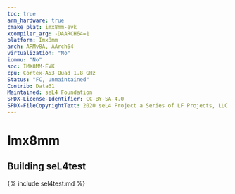 ```yaml
---
toc: true
arm_hardware: true
cmake_plat: imx8mm-evk
xcompiler_arg: -DAARCH64=1
platform: Imx8mm
arch: ARMv8A, AArch64
virtualization: "No"
iommu: "No"
soc: IMX8MM-EVK
cpu: Cortex-A53 Quad 1.8 GHz
Status: "FC, unmaintained"
Contrib: Data61
Maintained: seL4 Foundation
SPDX-License-Identifier: CC-BY-SA-4.0
SPDX-FileCopyrightText: 2020 seL4 Project a Series of LF Projects, LLC.
---
```

# Imx8mm

## Building seL4test

{% include sel4test.md %}

